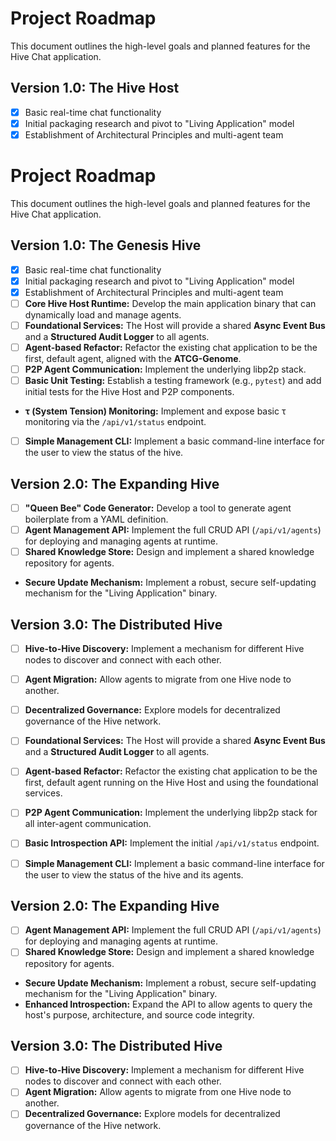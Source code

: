 # Project Roadmap

This document outlines the high-level goals and planned features for the Hive Chat application.

## Version 1.0: The Hive Host

*   [x] Basic real-time chat functionality
*   [x] Initial packaging research and pivot to "Living Application" model
*   [x] Establishment of Architectural Principles and multi-agent team
# Project Roadmap

This document outlines the high-level goals and planned features for the Hive Chat application.

## Version 1.0: The Genesis Hive

*   [x] Basic real-time chat functionality
*   [x] Initial packaging research and pivot to "Living Application" model
*   [x] Establishment of Architectural Principles and multi-agent team
*   [ ] **Core Hive Host Runtime:** Develop the main application binary that can dynamically load and manage agents.
*   [ ] **Foundational Services:** The Host will provide a shared **Async Event Bus** and a **Structured Audit Logger** to all agents.
*   [ ] **Agent-based Refactor:** Refactor the existing chat application to be the first, default agent, aligned with the **ATCG-Genome**.
*   [ ] **P2P Agent Communication:** Implement the underlying libp2p stack.
*   [ ] **Basic Unit Testing:** Establish a testing framework (e.g., `pytest`) and add initial tests for the Hive Host and P2P components.
*   **τ (System Tension) Monitoring:** Implement and expose basic τ monitoring via the `/api/v1/status` endpoint.
*   [ ] **Simple Management CLI:** Implement a basic command-line interface for the user to view the status of the hive.

## Version 2.0: The Expanding Hive

*   [ ] **"Queen Bee" Code Generator:** Develop a tool to generate agent boilerplate from a YAML definition.
*   [ ] **Agent Management API:** Implement the full CRUD API (`/api/v1/agents`) for deploying and managing agents at runtime.
*   [ ] **Shared Knowledge Store:** Design and implement a shared knowledge repository for agents.
*   **Secure Update Mechanism:** Implement a robust, secure self-updating mechanism for the "Living Application" binary.

## Version 3.0: The Distributed Hive

*   [ ] **Hive-to-Hive Discovery:** Implement a mechanism for different Hive nodes to discover and connect with each other.
*   [ ] **Agent Migration:** Allow agents to migrate from one Hive node to another.
*   [ ] **Decentralized Governance:** Explore models for decentralized governance of the Hive network.

*   [ ] **Foundational Services:** The Host will provide a shared **Async Event Bus** and a **Structured Audit Logger** to all agents.
*   [ ] **Agent-based Refactor:** Refactor the existing chat application to be the first, default agent running on the Hive Host and using the foundational services.
*   [ ] **P2P Agent Communication:** Implement the underlying libp2p stack for all inter-agent communication.
*   [ ] **Basic Introspection API:** Implement the initial `/api/v1/status` endpoint.
*   [ ] **Simple Management CLI:** Implement a basic command-line interface for the user to view the status of the hive and its agents.

## Version 2.0: The Expanding Hive

*   [ ] **Agent Management API:** Implement the full CRUD API (`/api/v1/agents`) for deploying and managing agents at runtime.
*   [ ] **Shared Knowledge Store:** Design and implement a shared knowledge repository for agents.
*   **Secure Update Mechanism:** Implement a robust, secure self-updating mechanism for the "Living Application" binary.
*   **Enhanced Introspection:** Expand the API to allow agents to query the host's purpose, architecture, and source code integrity.

## Version 3.0: The Distributed Hive

*   [ ] **Hive-to-Hive Discovery:** Implement a mechanism for different Hive nodes to discover and connect with each other.
*   [ ] **Agent Migration:** Allow agents to migrate from one Hive node to another.
*   [ ] **Decentralized Governance:** Explore models for decentralized governance of the Hive network.